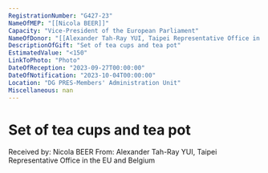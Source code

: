 ```yaml
---
RegistrationNumber: "G427-23"
NameOfMEP: "[[Nicola BEER]]"
Capacity: "Vice-President of the European Parliament"
NameOfDonor: "[[Alexander Tah-Ray YUI, Taipei Representative Office in the EU and Belgium]]"
DescriptionOfGift: "Set of tea cups and tea pot"
EstimatedValue: "<150"
LinkToPhoto: "Photo"
DateOfReception: "2023-09-27T00:00:00"
DateOfNotification: "2023-10-04T00:00:00"
Location: "DG PRES-Members' Administration Unit"
Miscellaneous: nan
---
```


# Set of tea cups and tea pot

Received by: Nicola BEER
From: Alexander Tah-Ray YUI, Taipei Representative Office in the EU and Belgium
